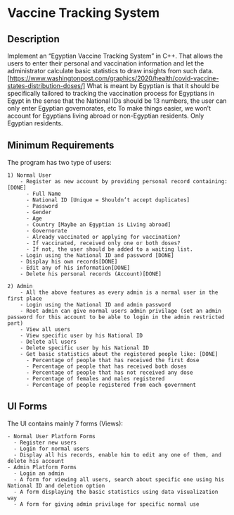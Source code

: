 # Vaccine Tracking System

## Description

Implement an “Egyptian Vaccine Tracking System” in C++. That allows the users to enter their personal and vaccination information and let the administrator calculate basic statistics to draw insights from such data. [https://www.washingtonpost.com/graphics/2020/health/covid-vaccine-states-distribution-doses/] What is meant by Egyptian is that it should be specifically tailored to tracking the vaccination process for Egyptians in Egypt in the sense that the National IDs should be 13 numbers, the user can only enter Egyptian governorates, etc To make things easier, we won’t account for Egyptians living abroad or non-Egyptian residents. Only Egyptian residents.

## Minimum Requirements

The program has two type of users:

    1) Normal User
        - Register as new account by providing personal record containing: [DONE]
          - Full Name
          - National ID [Unique = Shouldn’t accept duplicates]
          - Password
          - Gender
          - Age
          - Country [Maybe an Egyptian is Living abroad]
          - Governorate
          - Already vaccinated or applying for vaccination?
          - If vaccinated, received only one or both doses?
          - If not, the user should be added to a waiting list.
        - Login using the National ID and password [DONE]
        - Display his own records[DONE]
        - Edit any of his information[DONE]
        - Delete his personal records (Account)[DONE]
    
    2) Admin
        - All the above features as every admin is a normal user in the first place
        - Login using the National ID and admin password
        - Root admin can give normal users admin privilage (set an admin password for this account to be able to login in the admin restricted part)
        - View all users
        - View specific user by his National ID
        - Delete all users
        - Delete specific user by his National ID
        - Get basic statistics about the registered people like: [DONE]
          - Percentage of people that has received the first dose
          - Percentage of people that has received both doses
          - Percentage of people that has not received any dose
          - Percentage of females and males registered
          - Percentage of people registered from each government

## UI Forms

The UI contains mainly 7 forms (Views):

    - Normal User Platform Forms
      - Register new users
      - Login for normal users
      - Display all his records, enable him to edit any one of them, and delete his account
    - Admin Platform Forms
      - Login an admin
      - A form for viewing all users, search about specific one using his National ID and deletion option
      - A form displaying the basic statistics using data visualization way
      - A form for giving admin privilage for specific normal use

